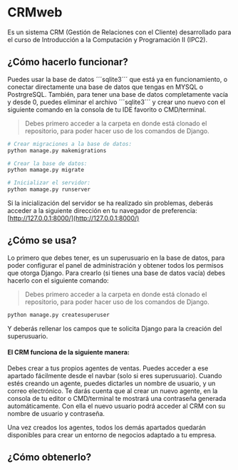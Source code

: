 # CRMweb
Es un sistema CRM (Gestión de Relaciones con el Cliente) desarrollado para el curso de Introducción a la Computación y Programación II (IPC2).

## ¿Cómo hacerlo funcionar?
Puedes usar la base de datos ´´´sqlite3´´´ que está ya en funcionamiento, o conectar directamente una base de datos que tengas en MYSQL o PostrgreSQL.
También, para tener una base de datos completamente vacía y desde 0, puedes eliminar el archivo ´´´sqlite3´´´ y crear uno nuevo con el siguiente comando en la consola de tu IDE favorito o CMD/terminal.
> Debes primero acceder a la carpeta en donde está clonado el repositorio, para poder hacer uso de los comandos de Django.
```python
# Crear migraciones a la base de datos:
python manage.py makemigrations

# Crear la base de datos:
python mamage.py migrate

# Inicializar el servidor:
python mamage.py runserver
```

Si la inicialización del servidor se ha realizado sin problemas, deberás acceder a la siguiente dirección en tu navegador de preferencia:
[http://127.0.0.1:8000/](http://127.0.0.1:8000/)

## ¿Cómo se usa?
Lo primero que debes tener, es un superusuario en la base de datos, para poder configurar el panel de administración y obtener todos los permisos que otorga Django.
Para crearlo (si tienes una base de datos vacía) debes hacerlo con el siguiente comando:
> Debes primero acceder a la carpeta en donde está clonado el repositorio, para poder hacer uso de los comandos de Django.
```python
python manage.py createsuperuser
```
Y deberás rellenar los campos que te solicita Django para la creación del superusuario.

#### El CRM funciona de la siguiente manera:
Debes crear a tus propios agentes de ventas. Puedes acceder a ese apartado fácilmente desde el navbar (solo si eres superusuario).
Cuando estés creando un agente, puedes dictarles un nombre de usuario, y un correo electrónico. Te darás cuenta que al crear un nuevo agente, en la consola de tu editor o CMD/terminal te mostrará una contraseña generada automáticamente. Con ella el nuevo usuario podrá acceder al CRM con su nombre de usuario y contraseña.

Una vez creados los agentes, todos los demás apartados quedarán disponibles para crear un entorno de negocios adaptado a tu empresa.

## ¿Cómo obtenerlo?

